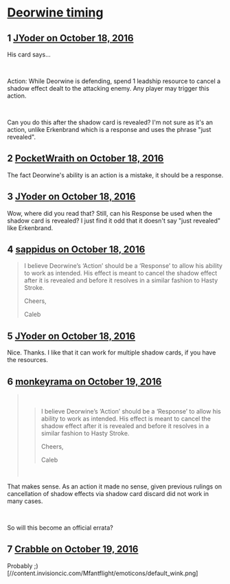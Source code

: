 # [Deorwine timing](https://community.fantasyflightgames.com/topic/232693-deorwine-timing/)

## 1 [JYoder on October 18, 2016](https://community.fantasyflightgames.com/topic/232693-deorwine-timing/?do=findComment&comment=2462902)

His card says...

 

Action: While Deorwine is defending, spend 1 leadship resource to cancel a shadow effect dealt to the attacking enemy. Any player may trigger this action.

 

Can you do this after the shadow card is revealed? I'm not sure as it's an action, unlike Erkenbrand which is a response and uses the phrase "just revealed".

## 2 [PocketWraith on October 18, 2016](https://community.fantasyflightgames.com/topic/232693-deorwine-timing/?do=findComment&comment=2462948)

The fact Deorwine's ability is an action is a mistake, it should be a response.

## 3 [JYoder on October 18, 2016](https://community.fantasyflightgames.com/topic/232693-deorwine-timing/?do=findComment&comment=2462960)

Wow, where did you read that? Still, can his Response be used when the shadow card is revealed? I just find it odd that it doesn't say "just revealed" like Erkenbrand.

## 4 [sappidus on October 18, 2016](https://community.fantasyflightgames.com/topic/232693-deorwine-timing/?do=findComment&comment=2462987)

> I believe Deorwine’s ‘Action’ should be a ‘Response’ to allow his ability to work as intended. His effect is meant to cancel the shadow effect after it is revealed and before it resolves in a similar fashion to Hasty Stroke.
> 
> Cheers,
> 
> Caleb

## 5 [JYoder on October 18, 2016](https://community.fantasyflightgames.com/topic/232693-deorwine-timing/?do=findComment&comment=2462995)

Nice. Thanks. I like that it can work for multiple shadow cards, if you have the resources.

## 6 [monkeyrama on October 19, 2016](https://community.fantasyflightgames.com/topic/232693-deorwine-timing/?do=findComment&comment=2464850)

>  
> 
> > I believe Deorwine’s ‘Action’ should be a ‘Response’ to allow his ability to work as intended. His effect is meant to cancel the shadow effect after it is revealed and before it resolves in a similar fashion to Hasty Stroke.
> > 
> > Cheers,
> > 
> > Caleb
> 
>  

That makes sense. As an action it made no sense, given previous rulings on cancellation of shadow effects via shadow card discard did not work in many cases.

 

So will this become an official errata?

## 7 [Crabble on October 19, 2016](https://community.fantasyflightgames.com/topic/232693-deorwine-timing/?do=findComment&comment=2464856)

Probably ;) [//content.invisioncic.com/Mfantflight/emoticons/default_wink.png]

